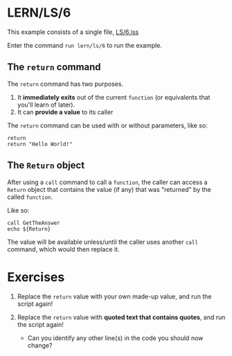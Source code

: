 # LERN/LS/6
This example consists of a single file, [LS/6.iss](6.iss)

Enter the command ```run lern/ls/6``` to run the example.

## The ```return``` command
The ```return``` command has two purposes. 
1. It **immediately exits** out of the current ```function``` (or equivalents that you'll learn of later). 
2. It can **provide a value** to its caller

The ```return``` command can be used with or without parameters, like so:

```
return
return "Hello World!"
```

## The ```Return``` object
After using a ```call``` command to call a ```function```, the caller can access a ```Return``` object that contains the value (if any) that was "returned" by the called ```function```. 

Like so:
```    
call GetTheAnswer
echo ${Return}
```

The value will be available unless/until the caller uses another ```call``` command, which would then replace it.

# Exercises
1. Replace the ```return``` value with your own made-up value, and run the script again!

2. Replace the ```return``` value with **quoted text that contains quotes**, and run the script again!
   * Can you identify any other line(s) in the code you should now change?
